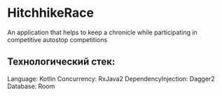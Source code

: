 # HitchhikeRace

An application that helps to keep a chronicle while participating in competitive autostop competitions


## Технологический стек:
Language: Kotlin
Concurrency: RxJava2
DependencyInjection: Dagger2
Database: Room